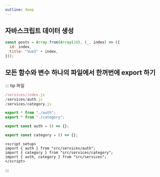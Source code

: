 ```yaml
---
outline: deep
---
```


## 자바스크립트 데이터 생성

```js
const posts = Array.from(Array(20), (_, index) => ({
  id: index,
  title: "Vue3" + index,
}));
```

## 모든 함수와 변수 하나의 파일에서 한꺼번에 export 하기

::: tip 파일

```js
/services/index.js
/services/auth.js
/services/category.js
```

```js [index.js]
export * from "./auth";
export * from "./category";
```

```js [auth.js]
export const auth = () => {};
```

```js [category.js]
export const category = () => {};
```

```vue
<script setup>
import { auth } from "src/services/auth";
import { category } from "src/services/category";
import { auth, category } from "src/services";
</script>
```

:::
